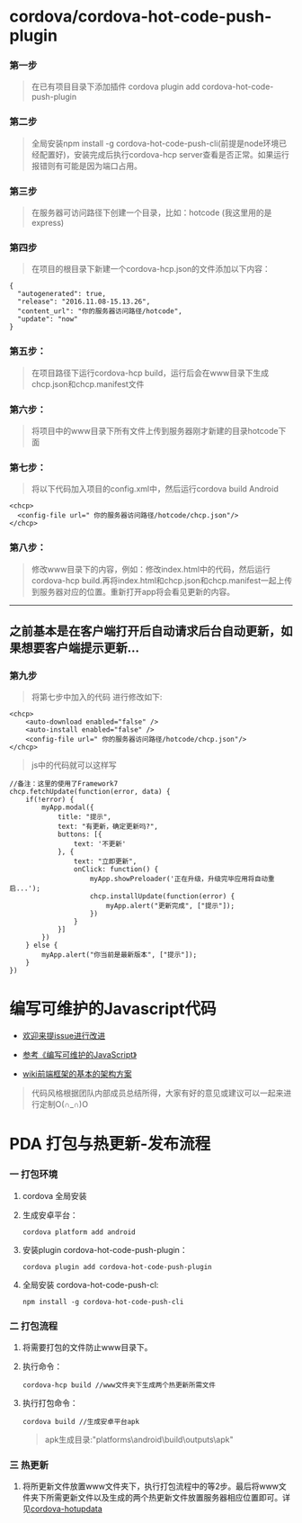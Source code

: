 # cordova/cordova-hot-code-push-plugin

### 第一步
>在已有项目目录下添加插件 cordova plugin add cordova-hot-code-push-plugin 
### 第二步
>全局安装npm install -g cordova-hot-code-push-cli(前提是node环境已经配置好)，安装完成后执行cordova-hcp server查看是否正常。如果运行报错则有可能是因为端口占用。
### 第三步
>在服务器可访问路径下创建一个目录，比如：hotcode (我这里用的是express)
### 第四步
>在项目的根目录下新建一个cordova-hcp.json的文件添加以下内容：
```
{
  "autogenerated": true,
  "release": "2016.11.08-15.13.26",
  "content_url": "你的服务器访问路径/hotcode",
  "update": "now"
}

```
### 第五步： 
>在项目路径下运行cordova-hcp build，运行后会在www目录下生成chcp.json和chcp.manifest文件
### 第六步： 
>将项目中的www目录下所有文件上传到服务器刚才新建的目录hotcode下面 
### 第七步： 
>将以下代码加入项目的config.xml中，然后运行cordova build Android
```
<chcp>
  <config-file url=" 你的服务器访问路径/hotcode/chcp.json"/>
</chcp>
```
### 第八步： 
>修改www目录下的内容，例如：修改index.html中的代码，然后运行cordova-hcp build.再将index.html和chcp.json和chcp.manifest一起上传到服务器对应的位置。重新打开app将会看见更新的内容。

---
## 之前基本是在客户端打开后自动请求后台自动更新，如果想要客户端提示更新...
### 第九步
>将第七步中加入的代码 进行修改如下:
```
<chcp>
    <auto-download enabled="false" />
    <auto-install enabled="false" />
    <config-file url=" 你的服务器访问路径/hotcode/chcp.json"/>
</chcp>

```
>js中的代码就可以这样写
```
//备注：这里的使用了Framework7
chcp.fetchUpdate(function(error, data) {
    if(!error) {
        myApp.modal({
            title: "提示",
            text: "有更新，确定更新吗?",
            buttons: [{
                text: '不更新'
            }, {
                text: "立即更新",
                onClick: function() {
                    myApp.showPreloader('正在升级，升级完毕应用将自动重启...');
                    chcp.installUpdate(function(error) {
                        myApp.alert("更新完成", ["提示"]);
                    })
                }
            }]
        })
    } else {
        myApp.alert("你当前是最新版本", ["提示"]);
    }
})
   ```
# 编写可维护的Javascript代码

- [欢迎来提issue进行改进](https://github.com/Kelichao/work.expressive)

- [参考《编写可维护的JavaScript》](http://baike.baidu.com/link?url=zn9j-dvLCZyZ-BsCdBr5kO674AagHo4iMdq6zR1KDvxnDCV4VzlDZ_IBnMeg7fhOutujqk_zomnsWG-sFcfrZjwyVb-T8BfsDLFUAB99w72UdOEaIbcLMkA9_JnoF_ghH0ZxSQmn_vG_-POH2THmxWWkkTgeev2Yb0x6euwyNvK)

- [wiki前端框架的基本的架构方案]( http://wiki.evun.cn/pages/viewpage.action?pageId=3933068)

> 代码风格根据团队内部成员总结所得，大家有好的意见或建议可以一起来进行定制O(∩_∩)O


# PDA 打包与热更新-发布流程
### 一 打包环境
1. cordova 全局安装
2. 生成安卓平台：

   ```
   cordova platform add android
   ```
3. 安装plugin cordova-hot-code-push-plugin：

   ```
   cordova plugin add cordova-hot-code-push-plugin
   ```
4. 全局安装 cordova-hot-code-push-cl:

   ```
   npm install -g cordova-hot-code-push-cli
   ```

### 二 打包流程
1. 将需要打包的文件防止www目录下。
2. 执行命令：

   ```
   cordova-hcp build //www文件夹下生成两个热更新所需文件
   ```
3. 执行打包命令：

   ```
   cordova build //生成安卓平台apk 
   ```
   > apk生成目录:"platforms\android\build\outputs\apk"
   
### 三 热更新
1. 将所更新文件放置www文件夹下，执行打包流程中的等2步。最后将www文件夹下所需更新文件以及生成的两个热更新文件放置服务器相应位置即可。详见[cordova-hotupdata](https://github.com/zhouyuzhuo1123/cordova-cordova-hot-code-push-plugin)
